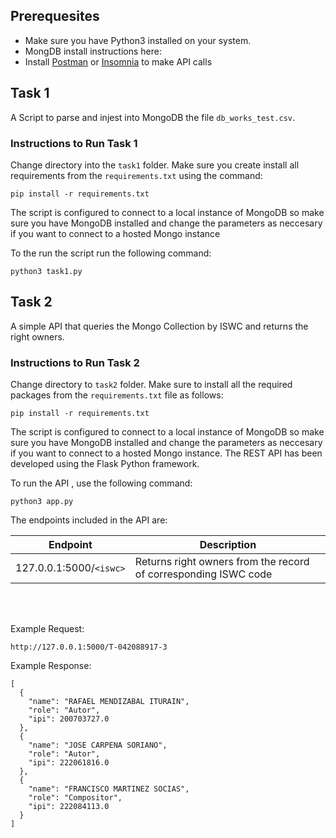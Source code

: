 ## Prerequesites 
- Make sure you have Python3 installed on your system.
- MongDB install instructions here: 
- Install [Postman](https://www.postman.com/) or [Insomnia](https://insomnia.rest/) to make API calls 




## Task 1 

A Script to parse and injest into MongoDB the file `db_works_test.csv`.

### Instructions to Run Task 1 

Change directory into the `task1` folder. Make sure you create install all requirements from the `requirements.txt` using the command:

```pip install -r requirements.txt```

The script is configured to connect to a local instance of MongoDB so make sure you have MongoDB installed and change the parameters as neccesary if you want to connect to a hosted Mongo instance

To the run the script run the following command:

`python3 task1.py`

## Task 2 

A simple API that queries the Mongo Collection by ISWC and returns the right owners.

### Instructions to Run Task 2 

Change directory to `task2` folder. Make sure to install all the required packages from the `requirements.txt` file as follows:

```pip install -r requirements.txt```

The script is configured to connect to a local instance of MongoDB so make sure you have MongoDB installed and change the parameters as neccesary if you want to connect to a hosted Mongo instance. The REST API has been developed using the Flask Python framework. 

To run the API , use the following command:

```python3 app.py```

The endpoints included in the API are:

|  Endpoint | Description  |   
|---|---|
|  127.0.0.1:5000/`<iswc>` | Returns right owners from the record of corresponding ISWC code   |  

<br>
<br>

Example Request:

`http://127.0.0.1:5000/T-042088917-3`

Example Response:

```
[
  {
    "name": "RAFAEL MENDIZABAL ITURAIN",
    "role": "Autor",
    "ipi": 200703727.0
  },
  {
    "name": "JOSE CARPENA SORIANO",
    "role": "Autor",
    "ipi": 222061816.0
  },
  {
    "name": "FRANCISCO MARTINEZ SOCIAS",
    "role": "Compositor",
    "ipi": 222084113.0
  }
]

```


